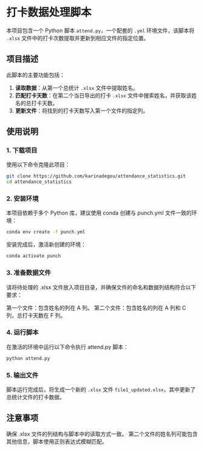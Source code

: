 # 打卡数据处理脚本

本项目包含一个 Python 脚本 `attend.py`，一个配套的 `.yml` 环境文件，该脚本将 `.xlsx` 文件中的打卡次数提取并更新到相应文件的指定位置。

## 项目描述

此脚本的主要功能包括：
1. **读取数据**：从第一个总统计 `.xlsx` 文件中提取姓名。
2. **匹配打卡天数**：在第二个当日导出的打卡 `.xlsx` 文件中搜索姓名，并获取该姓名的总打卡天数。
3. **更新文件**：将找到的打卡天数写入第一个文件的指定列。

## 使用说明

### 1. 下载项目
使用以下命令克隆此项目：

```bash
git clone https://github.com/karinadegou/attendance_statistics.git
cd attendance_statistics
```

### 2. 安装环境
本项目依赖于多个 Python 库，建议使用 conda 创建与 punch.yml 文件一致的环境：

```bash
conda env create -f punch.yml
```

安装完成后，激活新创建的环境：

```bash
conda activate punch
```

### 3. 准备数据文件
请将待处理的 .xlsx 文件放入项目目录，并确保文件的命名和数据列结构符合以下要求：

第一个文件：包含姓名的列在 A 列。
第二个文件：包含姓名的列在 A 列和 C 列，总打卡天数在 F 列。

### 4. 运行脚本
在激活的环境中运行以下命令执行 attend.py 脚本：

```bash
python attend.py
```

### 5. 输出文件
脚本运行完成后，将生成一个新的 `.xlsx` 文件 `file1_updated.xlsx`，其中更新了总统计文件的打卡数据。

## 注意事项
确保 .xlsx 文件的列结构与脚本中的读取方式一致。
第二个文件的姓名列可能包含其他信息，脚本使用正则表达式模糊匹配。
